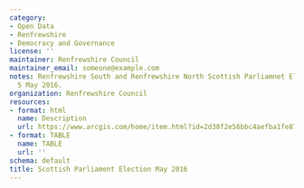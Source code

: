 ```yaml
---
category:
- Open Data
- Renfrewshire
- Democracy and Governance
license: ''
maintainer: Renfrewshire Council
maintainer_email: someone@example.com
notes: Renfrewshire South and Renfrewshire North Scottish Parliamnet Election results
  5 May 2016.
organization: Renfrewshire Council
resources:
- format: html
  name: Description
  url: https://www.arcgis.com/home/item.html?id=2d38f2e56bbc4aefba1fe872c0fc4f73
- format: TABLE
  name: TABLE
  url: ''
schema: default
title: Scottish Parliament Election May 2016
---
```

